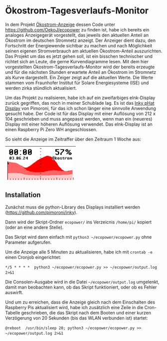# Ökostrom-Tagesverlaufs-Monitor

In dem Projekt [Ökostrom-Anzeige](https://ecomakerspace.de/oekostrom/) dessen Code unter https://github.com/OekoJ/ecopower zu finden ist, habe ich bereits ein analoges Anzeigegerät vorgestellt, das jeweils den aktuellen Anteil an Ökostrom im deutschen Stromnetz anzeigt. Der Anzeiger dient dazu, den Fortschritt der Energiewende sichtbar zu machen und nach Möglichkeit seinen eigenen Stromverbrauch am aktuellen Ökostrom-Anteil auszurichten. Das Projekt um das es jetzt gehen soll, ist ein bisschen technischer und richtet sich an Leute, die gerne Kurvendiagramme lesen. Mit dem hier vorgestellten Ökostrom-Tagesverlaufs-Monitor wird der bereits erzeugte und für die nächsten Stunden erwartete Anteil an Ökostrom im Stromnetz als Kurve dargestellt. Ein Zeiger zeigt auf die aktuellen Werte. Die Werte stammen vom Fraunhofer Institut für Solare Energiesysteme (ISE) und werden zirka stündlich aktualisiert.

Um das Projekt zu realisieren, habe ich auf ein zweifarbiges eInk-Display zurück gegriffen, das noch in meiner Schublade lag. Es ist das [Inky pHat Display](http://pimoroni.com/inkyphat) von Pimoroni, für das ich schon länger eine sinnvolle Anwendung gesucht habe. Der Code ist für das Display mit einer Auflösung von 212 x 104 geschrieben und muss angepasst werden, wenn man ein (neueres) Display mit einer höheren Auflösung verwendet. Das eInk-Display ist an einen Raspberry Pi Zero WH angeschlossen.

So sieht die Anzeige im Zeitraffer über den Zeitraum 1 Woche aus:

| ![animated gif](ecopower-screenshots-animated.gif "Ökostrom-Monitor") |
|-|

## Installation

Zunächst muss die python-Library des Displays installiert werden (https://github.com/pimoroni/inky).

Dann wird der Skript-Ordner `ecopower/` ins Verzeicnis `/home/pi/` kopiert (oder an eine andere Stelle).

Das Skript wird dann einfach mit `python3 ~/ecopower/ecopower.py` ohne Parameter aufgerufen.

Um die Anzeige alle 5 Minuten zu aktualisieren, habe ich mit `crontab -e` einen Cronjob eingerichtet:

`*/5 * * * *  python3 ~/ecopower/ecopower.py >> ~/ecopower/output.log 2>&1`

Die Consolen-Ausgabe wird in die Datei `~/ecopower/output.log` umgelenkt, damit man beobachten kann, ob das Skript funktioniert, oder ob es Fehler auswirft. 

Und um zu erreichen, dass die Anzeige gleich nach dem Einschalten des Raspberry Pis aktualisiert wird, habe ich zusätzlich eine Zeile in die Cron-Tabelle geschrieben, die das Skript nach dem Booten und einer kurzen Verzögerung von 20 Sekunden (bis das WLAN verbunden ist) startet:

`@reboot  /usr/bin/sleep 20; python3 ~/ecopower/ecopower.py >> ~/ecopower/output.log 2>&1`
